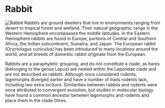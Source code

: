 # Rabbit

![Rabbit](https://upload.wikimedia.org/wikipedia/commons/thumb/1/1f/Oryctolagus_cuniculus_Rcdo.jpg/800px-Oryctolagus_cuniculus_Rcdo.jpg)
Rabbits are ground dwellers that live in environments ranging from desert 
to tropical forest and wetland. Their natural geographic range in the 
Western Hemisphere encompasses the middle latitudes. In the Eastern 
Hemisphere rabbits are found in Europe, portions of Central and Southern 
Africa, the Indian subcontinent, Sumatra, and Japan. The European rabbit 
(Oryctolagus cuniculus) has been introduced to many locations around the 
world, and all breeds of domestic rabbit originate from the European.

Rabbits are a paraphyletic grouping, and do not constitute a clade, as 
hares (belonging to the genus Lepus) are nested within the Leporidae clade 
and are not described as rabbits. Although once considered rodents, 
lagomorphs diverged earlier and have a number of traits rodents lack, 
including two extra incisors. Similarities between rabbits and rodents 
were once attributed to convergent evolution, but studies in molecular 
biology have found a common ancestor between lagomorphs and rodents and 
place them in the clade Glires.

